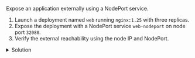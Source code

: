Expose an application externally using a NodePort service.

1. Launch a deployment named `web` running `nginx:1.25` with three replicas.
2. Expose the deployment with a NodePort service `web-nodeport` on node port `32080`.
3. Verify the external reachability using the node IP and NodePort.

<details><summary>Solution</summary>
<br>

```bash
kubectl create deploy web --image=nginx:1.25 --replicas=3
```{{exec}}

```bash
kubectl expose deploy web --port=80 --target-port=80 --type=NodePort --name=web-nodeport --overrides='{"spec":{"ports":[{"port":80,"targetPort":80,"nodePort":32080}]}}'
```{{exec}}

```bash
kubectl get svc web-nodeport
```{{exec}}

```bash
kubectl get nodes -o wide
```{{exec}}

```bash
# just the INTERNAL-IP column for quick reference
NODE_IP=$(kubectl get nodes -o jsonpath='{range .items[*]}{.status.addresses[?(@.type=="InternalIP")].address}{"\n"}{end}')
```{{exec}}

```bash
curl -I http://$NODE_IP:32080
```{{exec}}

</details>
